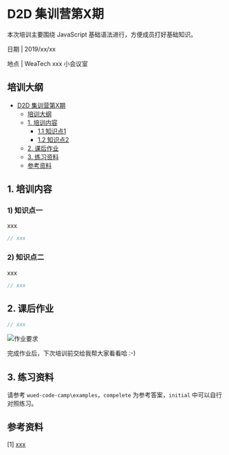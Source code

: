 # D2D 集训营第X期

本次培训主要围绕 JavaScript 基础语法进行，方便成员打好基础知识。

日期 | 2019/xx/xx

地点 | WeaTech xxx 小会议室

## 培训大纲

<!-- TOC -->

- [D2D 集训营第X期](#d2d-集训营第x期)
  - [培训大纲](#培训大纲)
  - [1. 培训内容](#1-培训内容)
    - [1.1 知识点1](#11-知识点1)
    - [1.2 知识点2](#12-知识点2)
  - [2. 课后作业](#2-课后作业)
  - [3. 练习资料](#3-练习资料)
  - [参考资料](#参考资料)

<!-- /TOC -->

## 1. 培训内容

### 1) 知识点一

xxx

```js
// xxx
```

### 2) 知识点二

xxx

```js
// xxx
```

## 2. 课后作业

```js
// xxx
```

![作业要求](xxx)

完成作业后，下次培训前交给我帮大家看看哈 :-)

## 3. 练习资料

请参考 `wued-code-camp\examples`，`compelete` 为参考答案，`initial` 中可以自行对照练习。

## 参考资料

[1] [xxx](xxx)
